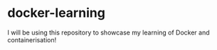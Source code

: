 # docker-learning

I will be using this repository to showcase my learning of Docker
and containerisation!
